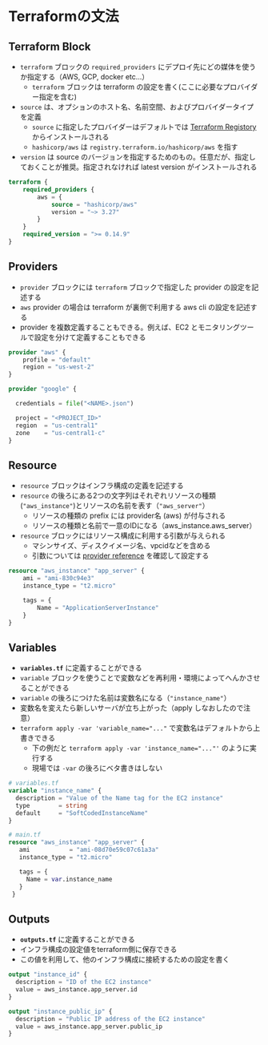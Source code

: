 # Terraformの文法

## Terraform Block

- `terraform` ブロックの `required_providers` にデプロイ先にどの媒体を使うか指定する（AWS, GCP, docker etc...）
  - `terraform` ブロックは terraform の設定を書く(ここに必要なプロバイダー指定を含む)
- `source` は、オプションのホスト名、名前空間、およびプロバイダータイプを定義
  - `source` に指定したプロバイダーはデフォルトでは [Terraform Registory](https://registry.terraform.io/) からインストールされる
  - `hashicorp/aws` は `registry.terraform.io/hashicorp/aws` を指す
- `version` は source のバージョンを指定するためのもの。任意だが、指定しておくことが推奨。指定されなければ latest version がインストールされる

```terraform
terraform {
    required_providers {
        aws = {
            source = "hashicorp/aws"
            version = "~> 3.27"
        }
    }
    required_version = ">= 0.14.9"
}
```

## Providers

- `provider` ブロックには `terraform` ブロックで指定した provider の設定を記述する
- `aws` provider の場合は terraform が裏側で利用する aws cli の設定を記述する
- provider を複数定義することもできる。例えば、EC2 とモニタリングツールで設定を分けて定義することもできる

```terraform
provider "aws" {
    profile = "default"
    region = "us-west-2"
}
```

```terraform
provider "google" {

  credentials = file("<NAME>.json")

  project = "<PROJECT_ID>"
  region  = "us-central1"
  zone    = "us-central1-c"
}
```

## Resource

- `resource` ブロックはインフラ構成の定義を記述する
- `resource` の後ろにある2つの文字列はそれぞれリソースの種類(`"aws_instance"`)とリソースの名前を表す（`"aws_server"`）
  - リソースの種類の prefix には provider名 (aws) が付与される
  - リソースの種類と名前で一意のIDになる（aws_instance.aws_server）
- `resource` ブロックにはリソース構成に利用する引数が与えられる
  - マシンサイズ、ディスクイメージ名、vpcidなどを含める
  - 引数については [provider reference](https://www.terraform.io/docs/providers/index.html) を確認して設定する

```terraform
resource "aws_instance" "app_server" {
    ami = "ami-830c94e3"
    instance_type = "t2.micro"

    tags = {
        Name = "ApplicationServerInstance"
    }
}
```

## Variables

- __`variables.tf`__ に定義することができる
- `variable` ブロックを使うことで変数などを再利用・環境によってへんかさせることができる
- `variable` の後ろにつけた名前は変数名になる（`"instance_name"`）
- 変数名を変えたら新しいサーバが立ち上がった（apply しなおしたので注意）
- `terraform apply -var 'variable_name="..."` で変数名はデフォルトから上書きできる
  - 下の例だと `terraform apply -var 'instance_name="..."'` のように実行する
  - 現場では `-var` の後ろにベタ書きはしない

```terraform
# variables.tf
variable "instance_name" {
  description = "Value of the Name tag for the EC2 instance"
  type        = string
  default     = "SoftCodedInstanceName"
}

# main.tf
resource "aws_instance" "app_server" {
   ami           = "ami-08d70e59c07c61a3a"
   instance_type = "t2.micro"

   tags = {
     Name = var.instance_name
   }
 }
```

## Outputs

- __`outputs.tf`__ に定義することができる
- インフラ構成の設定値をterraform側に保存できる
- この値を利用して、他のインフラ構成に接続するための設定を書く

```terraform
output "instance_id" {
  description = "ID of the EC2 instance"
  value = aws_instance.app_server.id
}

output "instance_public_ip" {
  description = "Public IP address of the EC2 instance"
  value = aws_instance.app_server.public_ip
}
```
